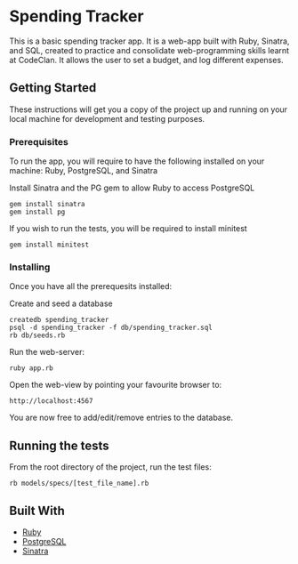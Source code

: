 # Spending Tracker

This is a basic spending tracker app. It is a web-app built with Ruby, Sinatra, and SQL, created to practice and consolidate web-programming skills learnt at CodeClan.
It allows the user to set a budget, and log different expenses.

## Getting Started

These instructions will get you a copy of the project up and running on your local machine for development and testing purposes. 

### Prerequisites

To run the app, you will require to have the following installed on your machine: Ruby, PostgreSQL, and Sinatra

Install Sinatra and the PG gem to allow Ruby to access PostgreSQL
```
gem install sinatra
gem install pg
```
If you wish to run the tests, you will be required to install minitest
```
gem install minitest
```

### Installing

Once you have all the prerequesits installed:

Create and seed a database

```
createdb spending_tracker
psql -d spending_tracker -f db/spending_tracker.sql
rb db/seeds.rb
```

Run the web-server:

```
ruby app.rb
```

Open the web-view by pointing your favourite browser to:

```
http://localhost:4567
```

You are now free to add/edit/remove entries to the database.

## Running the tests

From the root directory of the project, run the test files:
```
rb models/specs/[test_file_name].rb
```

## Built With

* [Ruby](https://www.ruby-lang.org)
* [PostgreSQL](https://www.postgresql.org)
* [Sinatra](http://sinatrarb.com)

